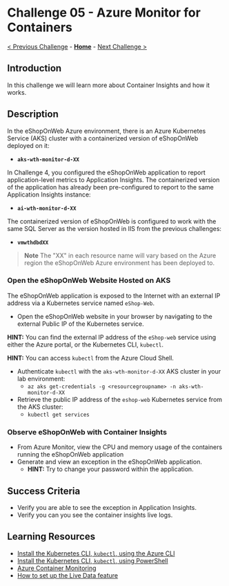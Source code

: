 # Challenge 05 - Azure Monitor for Containers

[< Previous Challenge](./Challenge-04.md) - **[Home](../README.md)** - [Next Challenge >](./Challenge-06.md)

## Introduction

In this challenge we will learn more about Container Insights and how it works.

## Description

In the eShopOnWeb Azure environment, there is an Azure Kubernetes Service (AKS) cluster with a containerized version of eShopOnWeb deployed on it:
- **`aks-wth-monitor-d-XX`** 

In Challenge 4, you configured the eShopOnWeb application to report application-level metrics to Application Insights. The containerized version of the application has already been pre-configured to report to the same Application Insights instance:
- **`ai-wth-monitor-d-XX`** 

The containerized version of eShopOnWeb is configured to work with the same SQL Server as the version hosted in IIS from the previous challenges:
- **`vmwthdbdXX`** 

>**Note** The "XX" in each resource name will vary based on the Azure region the eShopOnWeb Azure environment has been deployed to.

### Open the eShopOnWeb Website Hosted on AKS

The eShopOnWeb application is exposed to the Internet with an external IP address via a Kubernetes service named `eShop-Web`. 

- Open the eShopOnWeb website in your browser by navigating to the external Public IP of the Kubernetes service.

**HINT:** You can find the external IP address of the `eShop-web` service using either the Azure portal, or the Kubernetes CLI, `kubectl`.

**HINT:** You can access `kubectl` from the Azure Cloud Shell.  
- Authenticate `kubectl` with the `aks-wth-monitor-d-XX` AKS cluster in your lab environment:
    - `az aks get-credentials -g <resourcegroupname> -n aks-wth-monitor-d-XX`
- Retrieve the public IP address of the `eshop-web` Kubernetes service from the AKS cluster:
    - `kubectl get services`

### Observe eShopOnWeb with Container Insights

- From Azure Monitor, view the CPU and memory usage of the containers running the eShopOnWeb application
- Generate and view an exception in the eShopOnWeb application.
    - **HINT:** Try to change your password within the application.

## Success Criteria
- Verify you are able to see the exception in Application Insights.
- Verify you can you see the container insights live logs.

## Learning Resources

- [Install the Kubernetes CLI, `kubectl`, using the Azure CLI](https://learn.microsoft.com/en-us/cli/azure/aks?view=azure-cli-latest#az-aks-install-cli)
- [Install the Kubernetes CLI, `kubectl`, using PowerShell](https://learn.microsoft.com/en-us/powershell/module/az.aks/install-azaksclitool?view=azps-10.2.0)
- [Azure Container Monitoring](https://docs.microsoft.com/en-us/azure/azure-monitor/containers/container-insights-overview)
- [How to set up the Live Data feature](https://docs.microsoft.com/en-us/azure/azure-monitor/containers/container-insights-livedata-setup)